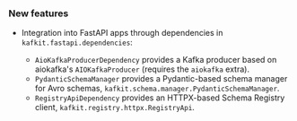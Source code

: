 ### New features

- Integration into FastAPI apps through dependencies in `kafkit.fastapi.dependencies`:

  - `AioKafkaProducerDependency` provides a Kafka producer based on aiokafka's `AIOKafkaProducer` (requires the `aiokafka` extra).
  - `PydanticSchemaManager` provides a Pydantic-based schema manager for Avro schemas, `kafkit.schema.manager.PydanticSchemaManager`.
  - `RegistryApiDependency` provides an HTTPX-based Schema Registry client, `kafkit.registry.httpx.RegistryApi`.
